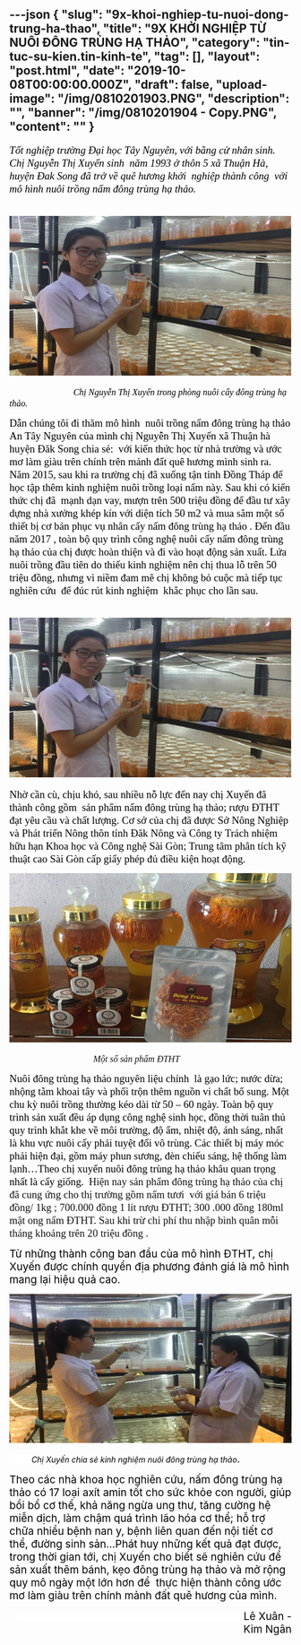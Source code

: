 ---json
{
    "slug": "9x-khoi-nghiep-tu-nuoi-dong-trung-ha-thao",
    "title": "9X KHỞI NGHIỆP TỪ NUÔI ĐÔNG TRÙNG HẠ THẢO",
    "category": "tin-tuc-su-kien.tin-kinh-te",
    "tag": [],
    "layout": "post.html",
    "date": "2019-10-08T00:00:00.000Z",
    "draft": false,
    "upload-image": "/img/0810201903.PNG",
    "description": "",
    "banner": "/img/0810201904 - Copy.PNG",
    "__content__": ""
}
---
<p><em><span style="font-size:14.0pt"><span style="font-family:&quot;Times New Roman&quot;,&quot;serif&quot;"><span style="color:black">Tốt nghiệp trường Đại học T&acirc;y Nguy&ecirc;n, với bằng cử nh&acirc;n sinh. Chị Nguyễn Thị Xuyến sinh&nbsp; năm 1993 ở th&ocirc;n 5 x&atilde; Thuận H&agrave;, huyện Đak Song đ&atilde; trở về qu&ecirc; hương khởi&nbsp; nghiệp th&agrave;nh c&ocirc;ng&nbsp; với m&ocirc; h&igrave;nh nu&ocirc;i trồng nấm đ&ocirc;ng tr&ugrave;ng hạ thảo.</span></span></span></em></p>

<p><em><span style="font-size:14.0pt"><span style="font-family:&quot;Times New Roman&quot;,&quot;serif&quot;"><span style="color:black">&nbsp; &nbsp; &nbsp; &nbsp; &nbsp;&nbsp;<img alt="" src="/img/0810201901.PNG" /></span></span></span></em></p>

<p><em>&nbsp;&nbsp;&nbsp;&nbsp;&nbsp;&nbsp;&nbsp;&nbsp;&nbsp;&nbsp;&nbsp;&nbsp;&nbsp;&nbsp;&nbsp;&nbsp;&nbsp;&nbsp;&nbsp;&nbsp;&nbsp;&nbsp;&nbsp;&nbsp;&nbsp;&nbsp;&nbsp;&nbsp; </em><em><span style="font-size:12.0pt"><span style="font-family:&quot;Times New Roman&quot;,&quot;serif&quot;"><span style="color:black">Chị Nguyễn Thị Xuyến trong ph&ograve;ng nu&ocirc;i cấy đ&ocirc;ng tr&ugrave;ng hạ thảo.</span></span></span></em></p>

<p><span style="font-size:14.0pt"><span style="font-family:&quot;Times New Roman&quot;,&quot;serif&quot;"><span style="color:black">Dẫn ch&uacute;ng t&ocirc;i đi thăm m&ocirc; h&igrave;nh &nbsp;nu&ocirc;i trồng nấm đ&ocirc;ng tr&ugrave;ng hạ thảo An T&acirc;y Nguy&ecirc;n của m&igrave;nh chị Nguyễn Thị Xuyến x&atilde; Thuận h&agrave; huyện Đăk Song chia sẻ: &nbsp;với kiến thức học từ nh&agrave; trường v&agrave; ước mơ l&agrave;m gi&agrave;u tr&ecirc;n ch&iacute;nh tr&ecirc;n mảnh đất qu&ecirc; hương m&igrave;nh sinh ra. Năm 2015, sau khi ra trường chị đ&atilde; xuống tận tỉnh Đồng Th&aacute;p để học tập th&ecirc;m kinh nghiệm nu&ocirc;i trồng loại nấm n&agrave;y. Sau khi c&oacute; kiến thức chị đ&atilde;&nbsp; mạnh dạn vay, mượn tr&ecirc;n 500 triệu đồng để đầu tư<span style="background-color:white"> x&acirc;y dựng nh&agrave; xưởng</span> kh&eacute;p k&iacute;n với diện t&iacute;ch 50 m2 <span style="background-color:white">v&agrave; mua sắm một số thiết bị cơ bản phục vụ nh&acirc;n cấy nấm đ&ocirc;ng tr&ugrave;ng hạ thảo . Đến đầu năm 2017 , to&agrave;n bộ quy tr&igrave;nh c&ocirc;ng nghệ nu&ocirc;i cấy nấm đ&ocirc;ng tr&ugrave;ng hạ thảo của chị được ho&agrave;n thiện v&agrave; đi v&agrave;o hoạt động sản xuất.</span> Lứa nu&ocirc;i trồng đầu ti&ecirc;n do thiếu kinh nghiệm n&ecirc;n chị thua lỗ tr&ecirc;n 50 triệu đồng, nhưng v&igrave; niềm đam m&ecirc; chị kh&ocirc;ng bỏ cuộc m&agrave; tiếp tục nghi&ecirc;n cứu &nbsp;để đ&uacute;c r&uacute;t kinh nghiệm &nbsp;khắc phục cho lần sau.<strong> </strong></span></span></span></p>

<p><strong><span style="font-size:14.0pt"><span style="font-family:&quot;Times New Roman&quot;,&quot;serif&quot;"><span style="color:black">&nbsp; &nbsp; &nbsp; &nbsp; &nbsp; &nbsp; &nbsp; &nbsp; &nbsp; &nbsp;<img alt="" src="/img/0810201901.PNG" /></span></span></span></strong></p>

<p><span style="font-size:14.0pt"><span style="font-family:&quot;Times New Roman&quot;,&quot;serif&quot;"><span style="color:black">Nhờ cần c&ugrave;, chịu kh&oacute;, sau nhiều nỗ lực đến nay chị Xuyến đ&atilde; th&agrave;nh c&ocirc;ng gồm&nbsp; s<span style="background-color:white">ản phẩm nấm đ&ocirc;ng tr&ugrave;ng hạ thảo; rượu ĐTHT đạt y&ecirc;u cầu v&agrave; chất lượng. Cơ sở của chị đ&atilde; được Sở N&ocirc;ng Nghiệp v&agrave; Ph&aacute;t triển N&ocirc;ng th&ocirc;n tỉnh Đăk N&ocirc;ng v&agrave; C&ocirc;ng ty Tr&aacute;ch nhiệm hữu hạn Khoa học v&agrave; C&ocirc;ng nghệ S&agrave;i G&ograve;n; Trung t&acirc;m ph&acirc;n t&iacute;ch kỹ thuật cao S&agrave;i G&ograve;n cấp giấy ph&eacute;p đủ điều kiện hoạt động.</span></span></span></span></p>

<p><span style="font-size:14.0pt"><span style="font-family:&quot;Times New Roman&quot;,&quot;serif&quot;"><span style="color:black"><span style="background-color:white"><img alt="" src="/img/0810201903.PNG" /></span></span></span></span></p>

<p>&nbsp;&nbsp;&nbsp;&nbsp;&nbsp;&nbsp;&nbsp;&nbsp;&nbsp;&nbsp;&nbsp;&nbsp;&nbsp;&nbsp;&nbsp;&nbsp;&nbsp;&nbsp; &nbsp;&nbsp;&nbsp;&nbsp;&nbsp;&nbsp;&nbsp;&nbsp;&nbsp;&nbsp;&nbsp;&nbsp;&nbsp;&nbsp;&nbsp;&nbsp;&nbsp;&nbsp; <em><span style="font-size:12.0pt"><span style="background-color:white"><span style="font-family:&quot;Times New Roman&quot;,&quot;serif&quot;"><span style="color:#111111">Một số sản phẩm ĐTHT </span></span></span></span></em></p>

<p><span style="font-size:14.0pt"><span style="font-family:&quot;Times New Roman&quot;,&quot;serif&quot;"><span style="color:black">Nu&ocirc;i đ&ocirc;ng tr&ugrave;ng hạ thảo nguy&ecirc;n liệu ch&iacute;nh <span style="background-color:white">&nbsp;l&agrave; gạo lức; nước dừa; nhộng tằm khoai t&acirc;y v&agrave; phối trộn th&ecirc;m nguồn vi chất bổ sung. Một chu kỳ nu&ocirc;i trồng thường k&eacute;o d&agrave;i từ 50 &ndash; 60 ng&agrave;y. To&agrave;n bộ quy tr&igrave;nh sản xuất đều &aacute;p dụng c&ocirc;ng nghệ sinh học, đồng thời tu&acirc;n thủ quy tr&igrave;nh khắt khe về m&ocirc;i trường, độ ẩm, nhiệt độ, &aacute;nh s&aacute;ng, nhất l&agrave; khu vực nu&ocirc;i cấy phải tuyệt đối v&ocirc; tr&ugrave;ng. C&aacute;c thiết bị m&aacute;y m&oacute;c phải hiện đại, gồm m&aacute;y phun sương, đ&egrave;n chiếu s&aacute;ng, hệ thống l&agrave;m lạnh&hellip;Theo chị xuyến nu&ocirc;i đ&ocirc;ng tr&ugrave;ng hạ thảo kh&acirc;u quan trọng nhất l&agrave; cấy giống.&nbsp; </span></span></span></span><span style="font-size:14.0pt"><span style="background-color:white"><span style="font-family:&quot;Times New Roman&quot;,&quot;serif&quot;"><span style="color:#111111">Hiện nay sản phẩm đ&ocirc;ng tr&ugrave;ng hạ thảo của chị đ&atilde; cung ứng cho thị trường gồm nấm tươi&nbsp; với gi&aacute; b&aacute;n 6 triệu đồng/ 1kg ; 700.000 đồng 1 l&iacute;t rượu ĐTHT; 300 .000 đồng 180ml mật ong nấm ĐTHT. Sau khi trừ chi ph&iacute; thu nhập b&igrave;nh qu&acirc;n mỗi th&aacute;ng khoảng tr&ecirc;n 20 triệu đồng . </span></span></span></span></p>

<p><span style="background-color:white"><span style="font-size:14.0pt"><span style="color:black">Từ những th&agrave;nh c&ocirc;ng ban đầu của m&ocirc; h&igrave;nh ĐTHT, chị Xuyến được ch&iacute;nh quyền địa phương đ&aacute;nh gi&aacute; l&agrave; m&ocirc; h&igrave;nh mang lại hiệu quả cao.</span></span></span></p>

<p><img alt="" src="/img/0810201904.PNG" /></p>

<p><span style="background-color:white">&nbsp;&nbsp;&nbsp;&nbsp;&nbsp;&nbsp;&nbsp;&nbsp;&nbsp; <em><span style="color:black">Chị Xuyến chia sẻ kinh nghiệm nu&ocirc;i đ&ocirc;ng tr&ugrave;ng hạ thảo</span></em><span style="font-size:14.0pt"><span style="color:black">.</span></span></span></p>

<p><span style="background-color:white"><span style="font-size:14.0pt"><span style="background-color:white"><span style="color:black">Theo c&aacute;c nh&agrave; khoa học nghi&ecirc;n cứu, nấm đ&ocirc;ng tr&ugrave;ng hạ thảo c&oacute; 17 loại ax&iacute;t amin tốt cho sức khỏe con người, gi&uacute;p bồi bổ cơ thể, khả năng ngừa ung thư, tăng cường hệ miễn dịch, l&agrave;m chậm qu&aacute; tr&igrave;nh l&atilde;o h&oacute;a cơ thể; hỗ trợ chữa nhiều bệnh nan y, bệnh li&ecirc;n quan đến nội tiết cơ thể, đường sinh sản&hellip;</span></span></span><span style="font-size:14.0pt"><span style="color:black">Ph&aacute;t huy những kết quả đạt được, trong thời gian tới, chị Xuyến cho biết sẽ nghi&ecirc;n cứu để sản xuất th&ecirc;m b&aacute;nh, kẹo đ&ocirc;ng tr&ugrave;ng hạ thảo v&agrave; mở rộng quy m&ocirc; ng&agrave;y một lớn hơn để &nbsp;thực hiện th&agrave;nh c&ocirc;ng ước mơ l&agrave;m gi&agrave;u tr&ecirc;n ch&iacute;nh mảnh đất qu&ecirc; hương của m&igrave;nh. </span></span></span></p>

<p style="text-align:right"><span style="background-color:white"><span style="font-size:14.0pt"><span style="color:black">&nbsp;&nbsp;&nbsp;&nbsp;&nbsp;&nbsp;&nbsp;&nbsp;&nbsp;&nbsp;&nbsp;&nbsp;&nbsp;&nbsp;&nbsp;&nbsp;&nbsp;&nbsp;&nbsp;&nbsp;&nbsp;&nbsp;&nbsp;&nbsp;&nbsp;&nbsp;&nbsp;&nbsp;&nbsp;&nbsp;&nbsp;&nbsp;&nbsp;&nbsp;&nbsp;&nbsp;&nbsp;&nbsp;&nbsp;&nbsp;&nbsp;&nbsp;&nbsp;&nbsp;&nbsp;&nbsp;&nbsp;&nbsp;&nbsp;&nbsp;&nbsp;&nbsp;&nbsp;&nbsp;&nbsp;&nbsp;&nbsp;&nbsp;&nbsp;&nbsp;&nbsp;&nbsp;&nbsp;&nbsp;&nbsp;&nbsp;&nbsp;&nbsp;&nbsp;&nbsp;&nbsp;&nbsp;&nbsp;&nbsp;&nbsp;&nbsp; L&ecirc; Xu&acirc;n - Kim Ng&acirc;n</span></span></span></p>